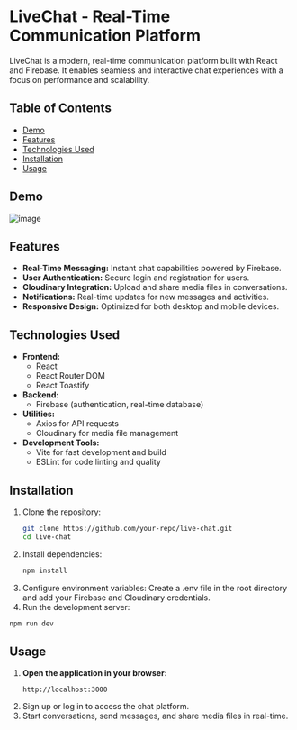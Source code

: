 # LiveChat - Real-Time Communication Platform

LiveChat is a modern, real-time communication platform built with React and Firebase. It enables seamless and interactive chat experiences with a focus on performance and scalability.

## Table of Contents

- [Demo](#demo)
- [Features](#features)
- [Technologies Used](#technologies-used)
- [Installation](#installation)
- [Usage](#usage)

## Demo

![image](https://github.com/user-attachments/assets/0c0f200b-a8df-483a-a74e-2dabb6c65025)

## Features

- **Real-Time Messaging:** Instant chat capabilities powered by Firebase.
- **User Authentication:** Secure login and registration for users.
- **Cloudinary Integration:** Upload and share media files in conversations.
- **Notifications:** Real-time updates for new messages and activities.
- **Responsive Design:** Optimized for both desktop and mobile devices.

## Technologies Used

- **Frontend:**
  - React
  - React Router DOM
  - React Toastify
- **Backend:**
  - Firebase (authentication, real-time database)
- **Utilities:**
  - Axios for API requests
  - Cloudinary for media file management
- **Development Tools:**
  - Vite for fast development and build
  - ESLint for code linting and quality

## Installation

1. Clone the repository:
   ```bash
   git clone https://github.com/your-repo/live-chat.git
   cd live-chat
2. Install dependencies:
   ```bash
   npm install
3. Configure environment variables:
   Create a .env file in the root directory and add your Firebase and Cloudinary credentials.
4. Run the development server:
```bash
npm run dev
```

## Usage

1. **Open the application in your browser:**
   ``` Arduino
   http://localhost:3000
2. Sign up or log in to access the chat platform.
3. Start conversations, send messages, and share media files in real-time.
